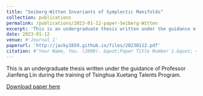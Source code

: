 ```yaml
---
title: "Seiberg-Witten Invariants of Symplectic Manifolds"
collection: publications
permalink: /publications/2023-01-12-paper-Seiberg-Witten
excerpt: 'This is an undergraduate thesis written under the guidance of Professor Jianfeng Lin during the training of Tsinghua Xuetang Talents Program.'
date: 2023-01-12
venue: #'Journal 1'
paperurl: 'http://jacky1859.github.io/files/20230112.pdf'
citation: #'Your Name, You. (2009). &quot;Paper Title Number 1.&quot; <i>Journal 1</i>. 1(1).'
---
```

This is an undergraduate thesis written under the guidance of Professor Jianfeng Lin during the training of Tsinghua Xuetang Talents Program. 

[Download paper here](http://jacky1859.github.io/files/20230112.pdf)

<!-- Recommended citation: Your Name, You. (2009). "Paper Title Number 1." <i>Journal 1</i>. 1(1). -->